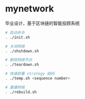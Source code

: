 # mynetwork
毕业设计，基于区块链的智能投顾系统

```bash
# 启动命令
. ./init.sh

# 关闭网络
. ./shutdown.sh

# 删除网络节点
. ./teardown.sh

# 快速部署 strategy 链码
. ./temp.sh <sequence number>

# 重建网络
. ./rebuild.sh
```
